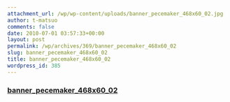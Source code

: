 ```yaml
---
attachment_url: /wp/wp-content/uploads/banner_pecemaker_468x60_02.jpg
author: t-matsuo
comments: false
date: 2010-07-01 03:57:33+00:00
layout: post
permalink: /wp/archives/369/banner_pecemaker_468x60_02
slug: banner_pecemaker_468x60_02
title: banner_pecemaker_468x60_02
wordpress_id: 385
---
```


### [banner_pecemaker_468x60_02](/assets/images/wp-content/banner_pecemaker_468x60_02.jpg)
